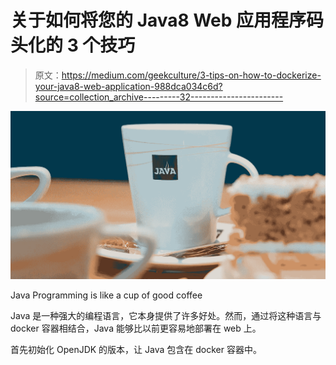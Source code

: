 # 关于如何将您的 Java8 Web 应用程序码头化的 3 个技巧

> 原文：<https://medium.com/geekculture/3-tips-on-how-to-dockerize-your-java8-web-application-988dca034c6d?source=collection_archive---------32----------------------->

![](img/3f4b3e5eef2117e2558dd8e09fb59ab8.png)

Java Programming is like a cup of good coffee

Java 是一种强大的编程语言，它本身提供了许多好处。然而，通过将这种语言与 docker 容器相结合，Java 能够比以前更容易地部署在 web 上。

首先初始化 OpenJDK 的版本，让 Java 包含在 docker 容器中。